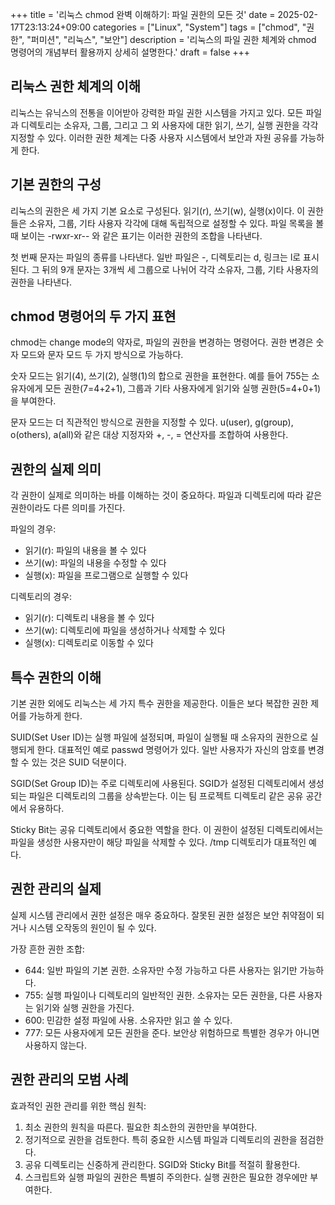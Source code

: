 +++
title = '리눅스 chmod 완벽 이해하기: 파일 권한의 모든 것'
date = 2025-02-17T23:13:24+09:00
categories = ["Linux", "System"]
tags = ["chmod", "권한", "퍼미션", "리눅스", "보안"]
description = '리눅스의 파일 권한 체계와 chmod 명령어의 개념부터 활용까지 상세히 설명한다.'
draft = false
+++

## 리눅스 권한 체계의 이해

리눅스는 유닉스의 전통을 이어받아 강력한 파일 권한 시스템을 가지고 있다. 모든 파일과 디렉토리는 소유자, 그룹, 그리고 그 외 사용자에 대한 읽기, 쓰기, 실행 권한을 각각 지정할 수 있다. 이러한 권한 체계는 다중 사용자 시스템에서 보안과 자원 공유를 가능하게 한다.

## 기본 권한의 구성

리눅스의 권한은 세 가지 기본 요소로 구성된다. 읽기(r), 쓰기(w), 실행(x)이다. 이 권한들은 소유자, 그룹, 기타 사용자 각각에 대해 독립적으로 설정할 수 있다. 파일 목록을 볼 때 보이는 -rwxr-xr-- 와 같은 표기는 이러한 권한의 조합을 나타낸다.

첫 번째 문자는 파일의 종류를 나타낸다. 일반 파일은 -, 디렉토리는 d, 링크는 l로 표시된다. 그 뒤의 9개 문자는 3개씩 세 그룹으로 나뉘어 각각 소유자, 그룹, 기타 사용자의 권한을 나타낸다.

## chmod 명령어의 두 가지 표현

chmod는 change mode의 약자로, 파일의 권한을 변경하는 명령어다. 권한 변경은 숫자 모드와 문자 모드 두 가지 방식으로 가능하다.

숫자 모드는 읽기(4), 쓰기(2), 실행(1)의 합으로 권한을 표현한다. 예를 들어 755는 소유자에게 모든 권한(7=4+2+1), 그룹과 기타 사용자에게 읽기와 실행 권한(5=4+0+1)을 부여한다.

문자 모드는 더 직관적인 방식으로 권한을 지정할 수 있다. u(user), g(group), o(others), a(all)와 같은 대상 지정자와 +, -, = 연산자를 조합하여 사용한다.

## 권한의 실제 의미

각 권한이 실제로 의미하는 바를 이해하는 것이 중요하다. 파일과 디렉토리에 따라 같은 권한이라도 다른 의미를 가진다.

파일의 경우:

-   읽기(r): 파일의 내용을 볼 수 있다
-   쓰기(w): 파일의 내용을 수정할 수 있다
-   실행(x): 파일을 프로그램으로 실행할 수 있다

디렉토리의 경우:

-   읽기(r): 디렉토리 내용을 볼 수 있다
-   쓰기(w): 디렉토리에 파일을 생성하거나 삭제할 수 있다
-   실행(x): 디렉토리로 이동할 수 있다

## 특수 권한의 이해

기본 권한 외에도 리눅스는 세 가지 특수 권한을 제공한다. 이들은 보다 복잡한 권한 제어를 가능하게 한다.

SUID(Set User ID)는 실행 파일에 설정되며, 파일이 실행될 때 소유자의 권한으로 실행되게 한다. 대표적인 예로 passwd 명령어가 있다. 일반 사용자가 자신의 암호를 변경할 수 있는 것은 SUID 덕분이다.

SGID(Set Group ID)는 주로 디렉토리에 사용된다. SGID가 설정된 디렉토리에서 생성되는 파일은 디렉토리의 그룹을 상속받는다. 이는 팀 프로젝트 디렉토리 같은 공유 공간에서 유용하다.

Sticky Bit는 공유 디렉토리에서 중요한 역할을 한다. 이 권한이 설정된 디렉토리에서는 파일을 생성한 사용자만이 해당 파일을 삭제할 수 있다. /tmp 디렉토리가 대표적인 예다.

## 권한 관리의 실제

실제 시스템 관리에서 권한 설정은 매우 중요하다. 잘못된 권한 설정은 보안 취약점이 되거나 시스템 오작동의 원인이 될 수 있다.

가장 흔한 권한 조합:

-   644: 일반 파일의 기본 권한. 소유자만 수정 가능하고 다른 사용자는 읽기만 가능하다.
-   755: 실행 파일이나 디렉토리의 일반적인 권한. 소유자는 모든 권한을, 다른 사용자는 읽기와 실행 권한을 가진다.
-   600: 민감한 설정 파일에 사용. 소유자만 읽고 쓸 수 있다.
-   777: 모든 사용자에게 모든 권한을 준다. 보안상 위험하므로 특별한 경우가 아니면 사용하지 않는다.

## 권한 관리의 모범 사례

효과적인 권한 관리를 위한 핵심 원칙:

1. 최소 권한의 원칙을 따른다. 필요한 최소한의 권한만을 부여한다.
2. 정기적으로 권한을 검토한다. 특히 중요한 시스템 파일과 디렉토리의 권한을 점검한다.
3. 공유 디렉토리는 신중하게 관리한다. SGID와 Sticky Bit를 적절히 활용한다.
4. 스크립트와 실행 파일의 권한은 특별히 주의한다. 실행 권한은 필요한 경우에만 부여한다.
